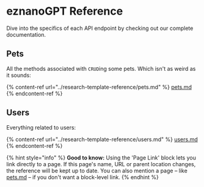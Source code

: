 # eznanoGPT Reference

Dive into the specifics of each API endpoint by checking out our complete documentation.

## Pets

All the methods associated with `CRUD`ing some pets. Which isn't as weird as it sounds:

{% content-ref url="../research-template-reference/pets.md" %}
[pets.md](../research-template-reference/pets.md)
{% endcontent-ref %}

## Users

Everything related to users:

{% content-ref url="../research-template-reference/users.md" %}
[users.md](../research-template-reference/users.md)
{% endcontent-ref %}

{% hint style="info" %}
**Good to know:** Using the 'Page Link' block lets you link directly to a page. If this page's name, URL or parent location changes, the reference will be kept up to date. You can also mention a page – like [pets.md](../research-template-reference/pets.md "mention") – if you don't want a block-level link.
{% endhint %}
